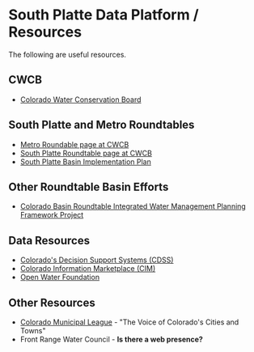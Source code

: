 # South Platte Data Platform / Resources #

The following are useful resources.

## CWCB ##

* [Colorado Water Conservation Board](http://cwcb.state.co.us)

## South Platte and Metro Roundtables ##

* [Metro Roundable page at CWCB](http://cwcb.state.co.us/water-management/basin-roundtables/Pages/MetroRoundtable.aspx)
* [South Platte Roundtable page at CWCB](http://cwcb.state.co.us/water-management/basin-roundtables/Pages/SouthPlatteBasinRoundtable.aspx)
* [South Platte Basin Implementation Plan](http://southplattebasin.com/)

## Other Roundtable Basin Efforts ##

* [Colorado Basin Roundtable Integrated Water Management Planning Framework Project](http://www.coloradomesa.edu/water-center/colorado-basin-roundtable-integrated-water-management-planning-framework-project.html)

## Data Resources ##

* [Colorado's Decision Support Systems (CDSS)](http://cdss.state.co.us/)
* [Colorado Information Marketplace (CIM)](https://data.colorado.gov/)
* [Open Water Foundation](http://data.openwaterfoundation.org/)

## Other Resources ##

* [Colorado Municipal League](https://www.cml.org/) - "The Voice of Colorado's Cities and Towns"
* Front Range Water Council - **Is there a web presence?**
